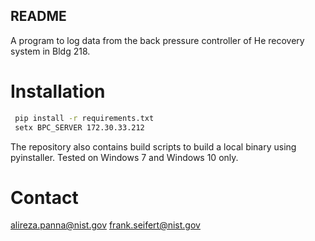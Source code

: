 ## README
A program to log data from the back pressure controller of He recovery system in Bldg 218.

# Installation
```bash
 pip install -r requirements.txt
 setx BPC_SERVER 172.30.33.212
 ```
The repository also contains build scripts to build a local binary using pyinstaller. 
Tested on Windows 7 and Windows 10 only.

# Contact
alireza.panna@nist.gov
frank.seifert@nist.gov




